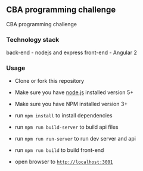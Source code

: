 ## CBA programming challenge

CBA programming challenge

### Technology stack
back-end - nodejs and express 
front-end - Angular 2 


### Usage
- Clone or fork this repository
- Make sure you have [node.js](https://nodejs.org/) installed version 5+
- Make sure you have NPM installed version 3+

- run `npm install` to install dependencies
- run `npm run build-server` to build api files
- run `npm run run-server` to run dev server and api
- run `npm run build` to build front-end
- open browser to [`http://localhost:3001`](http://localhost:3001)

